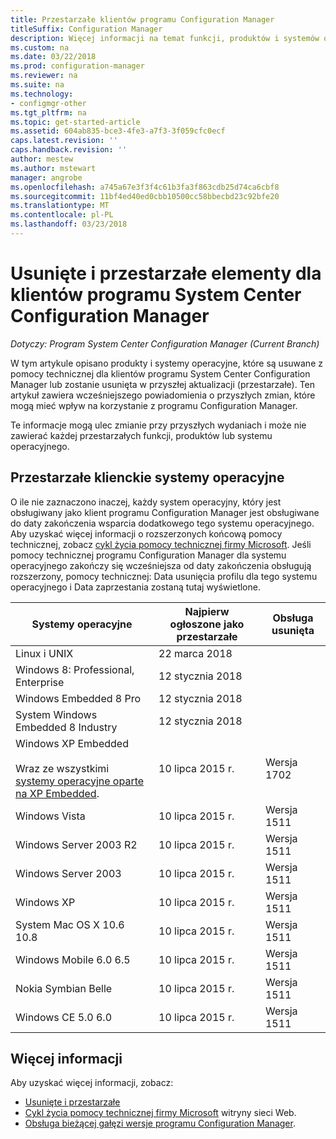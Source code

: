 ```yaml
---
title: Przestarzałe klientów programu Configuration Manager
titleSuffix: Configuration Manager
description: Więcej informacji na temat funkcji, produktów i systemów operacyjnych, które System Center Configuration Manager nie obsługuje już dla klientów.
ms.custom: na
ms.date: 03/22/2018
ms.prod: configuration-manager
ms.reviewer: na
ms.suite: na
ms.technology:
- configmgr-other
ms.tgt_pltfrm: na
ms.topic: get-started-article
ms.assetid: 604ab835-bce3-4fe3-a7f3-3f059cfc0ecf
caps.latest.revision: ''
caps.handback.revision: ''
author: mestew
ms.author: mstewart
manager: angrobe
ms.openlocfilehash: a745a67e3f3f4c61b3fa3f863cdb25d74ca6cbf8
ms.sourcegitcommit: 11bf4ed40ed0cbb10500cc58bbecbd23c92bfe20
ms.translationtype: MT
ms.contentlocale: pl-PL
ms.lasthandoff: 03/23/2018
---
```

# <a name="removed-and-deprecated-items-for-system-center-configuration-manager-clients"></a>Usunięte i przestarzałe elementy dla klientów programu System Center Configuration Manager

*Dotyczy: Program System Center Configuration Manager (Current Branch)*

W tym artykule opisano produkty i systemy operacyjne, które są usuwane z pomocy technicznej dla klientów programu System Center Configuration Manager lub zostanie usunięta w przyszłej aktualizacji (przestarzałe). Ten artykuł zawiera wcześniejszego powiadomienia o przyszłych zmian, które mogą mieć wpływ na korzystanie z programu Configuration Manager.  

Te informacje mogą ulec zmianie przy przyszłych wydaniach i może nie zawierać każdej przestarzałych funkcji, produktów lub systemu operacyjnego.  

## <a name="deprecated-client-operating-systems"></a>Przestarzałe klienckie systemy operacyjne  

 O ile nie zaznaczono inaczej, każdy system operacyjny, który jest obsługiwany jako klient programu Configuration Manager jest obsługiwane do daty zakończenia wsparcia dodatkowego tego systemu operacyjnego. Aby uzyskać więcej informacji o rozszerzonych końcową pomocy technicznej, zobacz [cykl życia pomocy technicznej firmy Microsoft](https://support.microsoft.com/lifecycle). Jeśli pomocy technicznej programu Configuration Manager dla systemu operacyjnego zakończy się wcześniejsza od daty zakończenia obsługują rozszerzony, pomocy technicznej: Data usunięcia profilu dla tego systemu operacyjnego i Data zaprzestania zostaną tutaj wyświetlone.  

|**Systemy operacyjne**|**Najpierw ogłoszone jako przestarzałe**|**Obsługa usunięta**|  
|-|-|-|
|Linux i UNIX|22 marca 2018||
|Windows 8: Professional, Enterprise|12 stycznia 2018||
|Windows Embedded 8 Pro|12 stycznia 2018||
|System Windows Embedded 8 Industry|12 stycznia 2018||
|Windows XP Embedded <br><br> Wraz ze wszystkimi [systemy operacyjne oparte na XP Embedded](/sccm/core/plan-design/configs/supported-operating-systems-for-clients-and-devices#windows-embedded-computers).|10 lipca 2015 r.|Wersja 1702| 
|Windows Vista|10 lipca 2015 r.|Wersja 1511| 
|Windows Server 2003 R2|10 lipca 2015 r.|Wersja 1511|
|Windows Server 2003|10 lipca 2015 r.|Wersja 1511|   
|Windows XP|10 lipca 2015 r.|Wersja 1511|  
|System Mac OS X 10.6 10.8|10 lipca 2015 r.|Wersja 1511|  
|Windows Mobile 6.0 6.5|10 lipca 2015 r.|Wersja 1511|  
|Nokia Symbian Belle|10 lipca 2015 r.|Wersja 1511|  
|Windows CE 5.0 6.0|10 lipca 2015 r.|Wersja 1511|  


## <a name="more-information"></a>Więcej informacji
Aby uzyskać więcej informacji, zobacz:
 - [Usunięte i przestarzałe](/sccm/core/plan-design/changes/deprecated/removed-and-deprecated)
 - [Cykl życia pomocy technicznej firmy Microsoft](https://support.microsoft.com/lifecycle) witryny sieci Web.
 - [Obsługa bieżącej gałęzi wersje programu Configuration Manager](/sccm/core/servers/manage/current-branch-versions-supported).